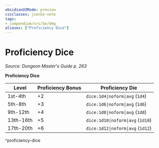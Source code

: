 ```yaml
---
obsidianUIMode: preview
cssclasses: json5e-note
tags:
- compendium/src/5e/dmg
aliases: ["Proficiency Dice"]
---
```

# Proficiency Dice
*Source: Dungeon Master's Guide p. 263* 

**Proficiency Dice**

| Level | Proficiency Bonus | Proficiency Die |
|-------|-------------------|-----------------|
| 1st-4th | +2 | `dice:1d4\|noform\|avg` (`1d4`) |
| 5th-8th | +3 | `dice:1d6\|noform\|avg` (`1d6`) |
| 9th-12th | +4 | `dice:1d8\|noform\|avg` (`1d8`) |
| 13th-16th | +5 | `dice:1d10\|noform\|avg` (`1d10`) |
| 17th-20th | +6 | `dice:1d12\|noform\|avg` (`1d12`) |
^proficiency-dice